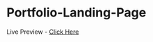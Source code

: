 # Portfolio-Landing-Page
Live Preview -  [Click Here](https://portfolio-landing-page-1.netlify.app/)
